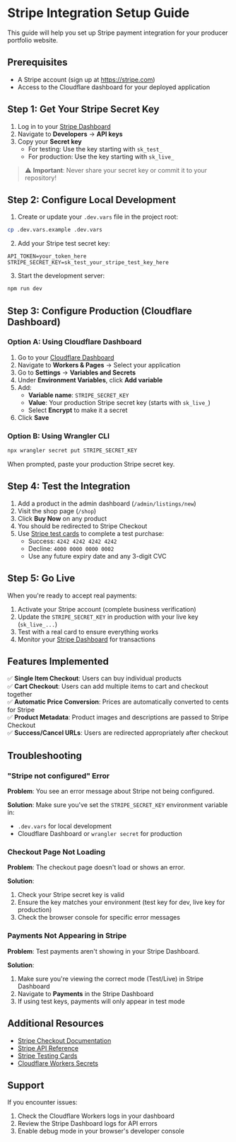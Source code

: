 # Stripe Integration Setup Guide

This guide will help you set up Stripe payment integration for your producer portfolio website.

## Prerequisites

- A Stripe account (sign up at https://stripe.com)
- Access to the Cloudflare dashboard for your deployed application

## Step 1: Get Your Stripe Secret Key

1. Log in to your [Stripe Dashboard](https://dashboard.stripe.com)
2. Navigate to **Developers** → **API keys**
3. Copy your **Secret key**
   - For testing: Use the key starting with `sk_test_`
   - For production: Use the key starting with `sk_live_`

> ⚠️ **Important**: Never share your secret key or commit it to your repository!

## Step 2: Configure Local Development

1. Create or update your `.dev.vars` file in the project root:

```bash
cp .dev.vars.example .dev.vars
```

2. Add your Stripe test secret key:

```
API_TOKEN=your_token_here
STRIPE_SECRET_KEY=sk_test_your_stripe_test_key_here
```

3. Start the development server:

```bash
npm run dev
```

## Step 3: Configure Production (Cloudflare Dashboard)

### Option A: Using Cloudflare Dashboard

1. Go to your [Cloudflare Dashboard](https://dash.cloudflare.com)
2. Navigate to **Workers & Pages** → Select your application
3. Go to **Settings** → **Variables and Secrets**
4. Under **Environment Variables**, click **Add variable**
5. Add:
   - **Variable name**: `STRIPE_SECRET_KEY`
   - **Value**: Your production Stripe secret key (starts with `sk_live_`)
   - Select **Encrypt** to make it a secret
6. Click **Save**

### Option B: Using Wrangler CLI

```bash
npx wrangler secret put STRIPE_SECRET_KEY
```

When prompted, paste your production Stripe secret key.

## Step 4: Test the Integration

1. Add a product in the admin dashboard (`/admin/listings/new`)
2. Visit the shop page (`/shop`)
3. Click **Buy Now** on any product
4. You should be redirected to Stripe Checkout
5. Use [Stripe test cards](https://stripe.com/docs/testing) to complete a test purchase:
   - Success: `4242 4242 4242 4242`
   - Decline: `4000 0000 0000 0002`
   - Use any future expiry date and any 3-digit CVC

## Step 5: Go Live

When you're ready to accept real payments:

1. Activate your Stripe account (complete business verification)
2. Update the `STRIPE_SECRET_KEY` in production with your live key (`sk_live_...`)
3. Test with a real card to ensure everything works
4. Monitor your [Stripe Dashboard](https://dashboard.stripe.com) for transactions

## Features Implemented

✅ **Single Item Checkout**: Users can buy individual products  
✅ **Cart Checkout**: Users can add multiple items to cart and checkout together  
✅ **Automatic Price Conversion**: Prices are automatically converted to cents for Stripe  
✅ **Product Metadata**: Product images and descriptions are passed to Stripe Checkout  
✅ **Success/Cancel URLs**: Users are redirected appropriately after checkout  

## Troubleshooting

### "Stripe not configured" Error

**Problem**: You see an error message about Stripe not being configured.

**Solution**: Make sure you've set the `STRIPE_SECRET_KEY` environment variable in:
- `.dev.vars` for local development
- Cloudflare Dashboard or `wrangler secret` for production

### Checkout Page Not Loading

**Problem**: The checkout page doesn't load or shows an error.

**Solution**: 
1. Check your Stripe secret key is valid
2. Ensure the key matches your environment (test key for dev, live key for production)
3. Check the browser console for specific error messages

### Payments Not Appearing in Stripe

**Problem**: Test payments aren't showing in your Stripe Dashboard.

**Solution**:
1. Make sure you're viewing the correct mode (Test/Live) in Stripe Dashboard
2. Navigate to **Payments** in the Stripe Dashboard
3. If using test keys, payments will only appear in test mode

## Additional Resources

- [Stripe Checkout Documentation](https://stripe.com/docs/payments/checkout)
- [Stripe API Reference](https://stripe.com/docs/api)
- [Stripe Testing Cards](https://stripe.com/docs/testing)
- [Cloudflare Workers Secrets](https://developers.cloudflare.com/workers/configuration/secrets/)

## Support

If you encounter issues:
1. Check the Cloudflare Workers logs in your dashboard
2. Review the Stripe Dashboard logs for API errors
3. Enable debug mode in your browser's developer console
